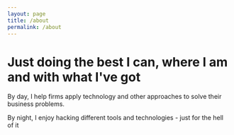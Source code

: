 ```yaml
---
layout: page
title: /about
permalink: /about
---
```


# Just doing the best I can, where I am and with what I've got 

By day, I help firms apply technology and other approaches to solve their business problems.

By night, I enjoy hacking different tools and technologies - just for the hell of it